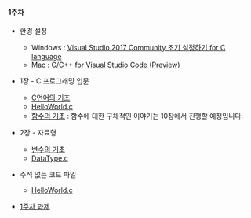 #### 1주차
- 환경 설정
    - Windows : [Visual Studio 2017 Community 초기 설정하기 for C language](https://gist.github.com/cos18/557742b944207d1be0cbd1507d58ffe0)
    - Mac : [C/C++ for Visual Studio Code (Preview)](https://code.visualstudio.com/docs/languages/cpp)

- 1장 - C 프로그래밍 입문
    - [C언어의 기초](/week01/whyC.md)
    - [HelloWorld.c](/week01/HelloWorld.c)
    - [함수의 기초](/week01/basic_function.md) : 함수에 대한 구체적인 이야기는 10장에서 진행할 예정입니다.

- 2장 - 자료형
    - [변수의 기초](basic_var.md)
    - [DataType.c](DataType.c)

- 주석 없는 코드 파일
    - [HelloWorld.c](no_comment/HelloWorld.c)

- [1주차 과제](/week01/hw_week1.md)